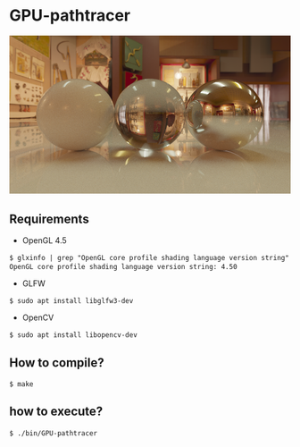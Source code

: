# GPU-pathtracer

<img src="./output_images/ldri.bmp" />

## Requirements
- OpenGL 4.5
```
$ glxinfo | grep "OpenGL core profile shading language version string"
OpenGL core profile shading language version string: 4.50
```

- GLFW
```
$ sudo apt install libglfw3-dev
```

- OpenCV
```
$ sudo apt install libopencv-dev
```

## How to compile?
```
$ make
```

## how to execute?
```
$ ./bin/GPU-pathtracer
```